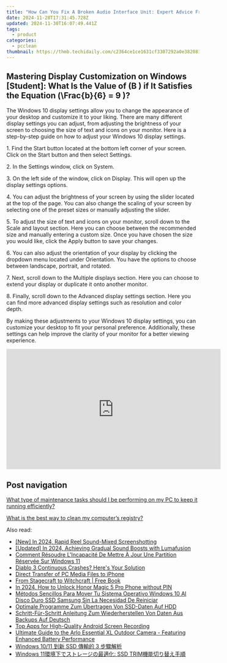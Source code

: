 ```yaml
---
title: "How Can You Fix A Broken Audio Interface Unit: Expert Advice From YL Computing"
date: 2024-11-28T17:31:45.728Z
updated: 2024-11-30T16:07:49.441Z
tags:
  - product
categories:
  - pcclean
thumbnail: https://thmb.techidaily.com/c2364ce1ce1631cf3307292a0e382081e93d8f200b22ab446d3c669b5473d173.jpg
---
```


## Mastering Display Customization on Windows [Student]: What Is the Value of \(B \) if It Satisfies the Equation \(\Frac{b}{6} = 9 \)?

The Windows 10 display settings allow you to change the appearance of your desktop and customize it to your liking. There are many different display settings you can adjust, from adjusting the brightness of your screen to choosing the size of text and icons on your monitor. Here is a step-by-step guide on how to adjust your Windows 10 display settings. 

1\. Find the Start button located at the bottom left corner of your screen. Click on the Start button and then select Settings.

2\. In the Settings window, click on System.

3\. On the left side of the window, click on Display. This will open up the display settings options. 

4\. You can adjust the brightness of your screen by using the slider located at the top of the page. You can also change the scaling of your screen by selecting one of the preset sizes or manually adjusting the slider.

5\. To adjust the size of text and icons on your monitor, scroll down to the Scale and layout section. Here you can choose between the recommended size and manually entering a custom size. Once you have chosen the size you would like, click the Apply button to save your changes.

6\. You can also adjust the orientation of your display by clicking the dropdown menu located under Orientation. You have the options to choose between landscape, portrait, and rotated.

7\. Next, scroll down to the Multiple displays section. Here you can choose to extend your display or duplicate it onto another monitor.

8\. Finally, scroll down to the Advanced display settings section. Here you can find more advanced display settings such as resolution and color depth. 

By making these adjustments to your Windows 10 display settings, you can customize your desktop to fit your personal preference. Additionally, these settings can help improve the clarity of your monitor for a better viewing experience.

<!-- affiliate ads begin -->
<iframe width="560" height="315" src="https://www.youtube.com/embed/H2cXnI9oOvM?si=3nz2sBB124ln-83T" title="YouTube video player" frameborder="0" allow="accelerometer; autoplay; clipboard-write; encrypted-media; gyroscope; picture-in-picture; web-share" referrerpolicy="strict-origin-when-cross-origin" allowfullscreen></iframe>
<!-- affiliate ads end -->

## Post navigation

[What type of maintenance tasks should I be performing on my PC to keep it running efficiently?](https://tools.techidaily.com/pcclean/products/)

[What is the best way to clean my computer’s registry?](https://tools.techidaily.com/pcclean/products/)

<ins class="adsbygoogle"
     style="display:block"
     data-ad-format="autorelaxed"
     data-ad-client="ca-pub-7571918770474297"
     data-ad-slot="1223367746"></ins>

<ins class="adsbygoogle"
     style="display:block"
     data-ad-client="ca-pub-7571918770474297"
     data-ad-slot="8358498916"
     data-ad-format="auto"
     data-full-width-responsive="true"></ins>

<span class="atpl-alsoreadstyle">Also read:</span>
<div><ul>
<li><a href="https://screen-activity-recording.techidaily.com/new-in-2024-rapid-reel-sound-mixed-screenshotting/"><u>[New] In 2024, Rapid Reel Sound-Mixed Screenshotting</u></a></li>
<li><a href="https://article-knowledge.techidaily.com/updated-in-2024-achieving-gradual-sound-boosts-with-lumafusion/"><u>[Updated] In 2024, Achieving Gradual Sound Boosts with Lumafusion</u></a></li>
<li><a href="https://discover-fantastic.techidaily.com/comment-resoudre-lincapacite-de-mettre-a-jour-une-partition-reservee-sur-windows-11/"><u>Comment Résoudre L'Incapacité De Mettre À Jour Une Partition Réservée Sur Windows 11</u></a></li>
<li><a href="https://win-blog.techidaily.com/1723001518280-diablo-3-continuous-crashes-heres-your-solution/"><u>Diablo 3 Continuous Crashes? Here's Your Solution</u></a></li>
<li><a href="https://article-tips.techidaily.com/direct-transfer-of-pc-media-files-to-iphone/"><u>Direct Transfer of PC Media Files to iPhone</u></a></li>
<li><a href="https://novels-ebooks.techidaily.com/210055587-9781913768041-from-stagecraft-to-witchcraft/"><u>From Stagecraft to Witchcraft | Free Book</u></a></li>
<li><a href="https://unlock-android.techidaily.com/in-2024-how-to-unlock-honor-magic-5-pro-phone-without-pin-by-drfone-android/"><u>In 2024, How to Unlock Honor Magic 5 Pro Phone without PIN</u></a></li>
<li><a href="https://discover-fantastic.techidaily.com/metodos-sencillos-para-mover-tu-sistema-operativo-windows-10-al-disco-duro-ssd-samsung-sin-la-necesidad-de-reiniciar/"><u>Métodos Sencillos Para Mover Tu Sistema Operativo Windows 10 Al Disco Duro SSD Samsung Sin La Necesidad De Reiniciar</u></a></li>
<li><a href="https://discover-fantastic.techidaily.com/optimale-programme-zum-ubertragen-von-ssd-daten-auf-hdd/"><u>Optimale Programme Zum Übertragen Von SSD-Daten Auf HDD</u></a></li>
<li><a href="https://discover-fantastic.techidaily.com/schritt-fur-schritt-anleitung-zum-wiederherstellen-von-daten-aus-backups-auf-deutsch/"><u>Schritt-Für-Schritt Anleitung Zum Wiederherstellen Von Daten Aus Backups Auf Deutsch</u></a></li>
<li><a href="https://fox-place.techidaily.com/top-apps-for-high-quality-android-screen-recording/"><u>Top Apps for High-Quality Android Screen Recording</u></a></li>
<li><a href="https://vp-tips.techidaily.com/ultimate-guide-to-the-arlo-essential-xl-outdoor-camera-featuring-enhanced-battery-performance/"><u>Ultimate Guide to the Arlo Essential XL Outdoor Camera - Featuring Enhanced Battery Performance</u></a></li>
<li><a href="https://discover-fantastic.techidaily.com/windows-1011-ssd-3/"><u>Windows 10/11 到新 SSD 傳輸的 3 步驟解析</u></a></li>
<li><a href="https://discover-fantastic.techidaily.com/1728493295539-windows-11-ssd-trim/"><u>Windows 11環境下でストレージの最適化: SSD TRIM機能切り替え手順</u></a></li>
</ul></div>

